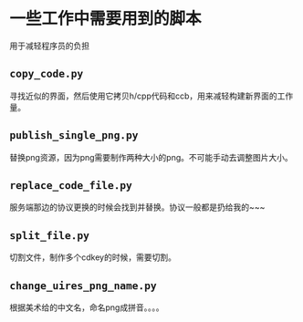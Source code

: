 
# 一些工作中需要用到的脚本
用于减轻程序员的负担

## `copy_code.py`
寻找近似的界面，然后使用它拷贝h/cpp代码和ccb，用来减轻构建新界面的工作量。

## `publish_single_png.py`
替换png资源，因为png需要制作两种大小的png。不可能手动去调整图片大小。

## `replace_code_file.py`
服务端那边的协议更换的时候会找到并替换。协议一般都是扔给我的~~~ 

## `split_file.py`
切割文件，制作多个cdkey的时候，需要切割。

## `change_uires_png_name.py`
根据美术给的中文名，命名png成拼音。。。。
